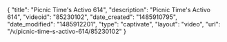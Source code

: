 {
    "title": "Picnic Time's Activo 614",
    "description": "Picnic Time's Activo 614",
    "videoid": "85230102",
    "date_created": "1485910795",
    "date_modified": "1485912201",
    "type": "captivate",
    "layout": "video",
    "url": "\/v\/picnic-time-s-activo-614\/85230102"
}
